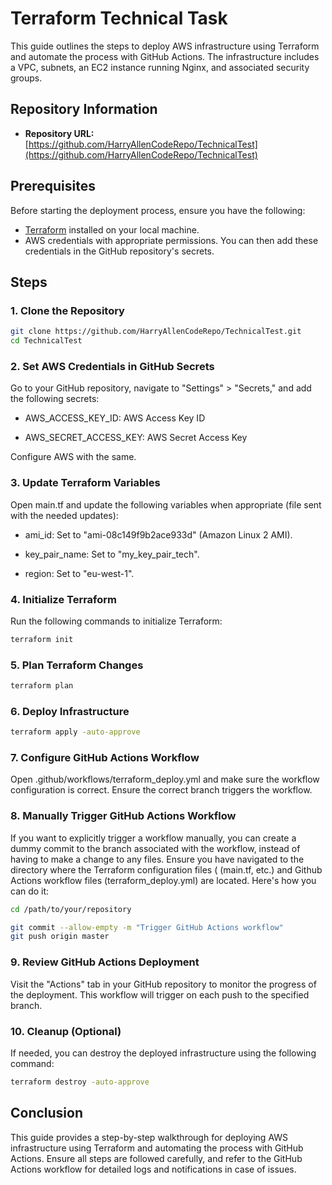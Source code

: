 # Terraform Technical Task 

This guide outlines the steps to deploy AWS infrastructure using Terraform and automate the process with GitHub Actions. The infrastructure includes a VPC, subnets, an EC2 instance running Nginx, and associated security groups.

## Repository Information

- **Repository URL:** [https://github.com/HarryAllenCodeRepo/TechnicalTest](https://github.com/HarryAllenCodeRepo/TechnicalTest)

## Prerequisites

Before starting the deployment process, ensure you have the following:

- [Terraform](https://www.terraform.io/downloads.html) installed on your local machine.
- AWS credentials with appropriate permissions. You can then add these credentials in the GitHub repository's secrets.

## Steps

### 1. Clone the Repository

```bash
git clone https://github.com/HarryAllenCodeRepo/TechnicalTest.git
cd TechnicalTest
```
### 2. Set AWS Credentials in GitHub Secrets
Go to your GitHub repository, navigate to "Settings" > "Secrets," and add the following secrets:

- AWS_ACCESS_KEY_ID: AWS Access Key ID

- AWS_SECRET_ACCESS_KEY: AWS Secret Access Key

Configure AWS with the same.

### 3. Update Terraform Variables
Open main.tf and update the following variables when appropriate (file sent with the needed updates):

- ami_id: Set to "ami-08c149f9b2ace933d" (Amazon Linux 2 AMI).

- key_pair_name: Set to "my_key_pair_tech".

- region: Set to "eu-west-1".

### 4. Initialize Terraform
Run the following commands to initialize Terraform:

```bash
terraform init
```

### 5. Plan Terraform Changes

```bash
terraform plan
```

### 6. Deploy Infrastructure

```bash
terraform apply -auto-approve
```

### 7. Configure GitHub Actions Workflow
Open .github/workflows/terraform_deploy.yml and make sure the workflow configuration is correct. Ensure the correct branch triggers the workflow.

### 8. Manually Trigger GitHub Actions Workflow
If you want to explicitly trigger a workflow manually, you can create a dummy commit to the branch associated with the workflow, instead of having to make a change to any files. 
Ensure you have navigated to the directory where the Terraform configuration files ( (main.tf, etc.) and Github Actions workflow files (terraform_deploy.yml) are located.
Here's how you can do it:

```bash
cd /path/to/your/repository
```
```bash
git commit --allow-empty -m "Trigger GitHub Actions workflow"
git push origin master
```

### 9. Review GitHub Actions Deployment
Visit the "Actions" tab in your GitHub repository to monitor the progress of the deployment. This workflow will trigger on each push to the specified branch.

### 10. Cleanup (Optional)
If needed, you can destroy the deployed infrastructure using the following command:

```bash
terraform destroy -auto-approve
```
## Conclusion
This guide provides a step-by-step walkthrough for deploying AWS infrastructure using Terraform and automating the process with GitHub Actions. Ensure all steps are followed carefully, and refer to the GitHub Actions workflow for detailed logs and notifications in case of issues.

